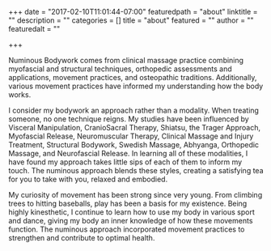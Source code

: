 +++
date = "2017-02-10T11:01:44-07:00"
featuredpath = "about"
linktitle = ""
description = ""
categories = []
title = "about"
featured = ""
author = ""
featuredalt = ""

+++

Numinous Bodywork comes from clinical massage practice combining myofascial and
structural techniques, orthopedic assessments and applications, movement practices,
and osteopathic traditions. Additionally, various movement practices have informed my
understanding how the body works.

I consider my bodywork an approach rather than a modality. When treating someone, no
one technique reigns. My studies have been influenced by Visceral Manipulation,
CranioSacral Therapy, Shiatsu, the Trager Approach, Myofascial Release,
Neuromuscular Therapy, Clinical Massage and Injury Treatment, Structural Bodywork,
Swedish Massage, Abhyanga, Orthopedic Massage, and Neurofascial Release. In
learning all of these modalities, I have found my approach takes little sips of each of them
to inform my touch. The numinous approach blends these styles, creating a satisfying tea
for you to take with you, relaxed and embodied.

My curiosity of movement has been strong since very young. From climbing trees to
hitting baseballs, play has been a basis for my existence. Being highly kinesthetic, I
continue to learn how to use my body in various sport and dance, giving my body an inner
knowledge of how these movements function. The numinous approach incorporated
movement practices to strengthen and contribute to optimal health.
